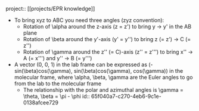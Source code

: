 project:: [[projects/EPR knowledge]]

- To bring xyz to ABC you need three angles (zyz convention):
	- Rotation of \alpha around the z-axis (z = z') to bring y -> y' in the AB plane
	- Rotation of \beta around the y'-axis (y' = y'') to bring z (= z') -> C (= z'')
	- Rotation of \gamma around the z'' (= C)-axis (z'' = z''') to bring x'' -> A (= x''') and y'' -> B (= y''')
- A vector (0, 0, 1) in the lab frame can be expressed as (-sin(\beta)cos(\gamma), sin(\beta)cos(\gamma), cos(\gamma)) in the molecular frame, where \alpha, \beta, \gamma are the Euler angles to go from the lab to the molecular frame
	- The relationship with the polar and azimuthal angles is \gamma = \theta, \beta = \pi - \phi
	  id:: 65f040a7-c270-4eb6-9c1e-0138afcee729